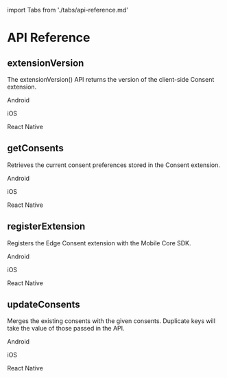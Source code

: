 import Tabs from './tabs/api-reference.md'

# API Reference

## extensionVersion

The extensionVersion() API returns the version of the client-side Consent extension.

<TabsBlock orientation="horizontal" slots="heading, content" repeat="3"/>

Android

<Tabs query="platform=android&api=extension-version"/>

iOS

<Tabs query="platform=ios-aep&api=extension-version"/>

React Native

<Tabs query="platform=react-native&api=extension-version"/>

## getConsents

Retrieves the current consent preferences stored in the Consent extension.

<TabsBlock orientation="horizontal" slots="heading, content" repeat="3"/>

Android

<Tabs query="platform=android&api=get-consents"/>

iOS

<Tabs query="platform=ios-aep&api=get-consents"/>

React Native

<Tabs query="platform-react-native&api=get-consents"/>

## registerExtension

Registers the Edge Consent extension with the Mobile Core SDK.

<TabsBlock orientation="horizontal" slots="heading, content" repeat="3"/>

Android

<Tabs query="platform=android&api=register-extension"/>

iOS

<Tabs query="platform=ios-aep&api=register-extension"/>

React Native

<Tabs query="platform=react-native&api=register-extension"/>

## updateConsents

Merges the existing consents with the given consents. Duplicate keys will take the value of those passed in the API.

<TabsBlock orientation="horizontal" slots="heading, content" repeat="3"/>

Android

<Tabs query="platform=android&api=update-consents"/>

iOS

<Tabs query="platform=ios-aep&api=update-consents"/>

React Native

<Tabs query="platform=react-native&api=update-consents"/>